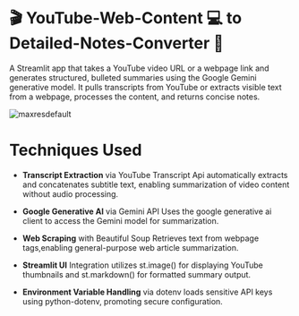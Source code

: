 # :clapper: YouTube-Web-Content :computer: to Detailed-Notes-Converter :bookmark_tabs:
A Streamlit app that takes a YouTube video URL or a webpage link and generates structured, bulleted summaries using the Google Gemini generative model. It pulls transcripts from YouTube or extracts visible text from a webpage, processes the content, and returns concise notes.

![maxresdefault](https://github.com/user-attachments/assets/3da234d5-f553-43a9-b9fc-2bbfdd4361a4)



# Techniques Used 

* __Transcript Extraction__ via YouTube Transcript Api automatically extracts and concatenates subtitle text, enabling summarization of video content without audio processing.

* __Google Generative AI__ via Gemini API Uses the google generative ai client to access the Gemini model for summarization.

* __Web Scraping__ with Beautiful Soup Retrieves text from webpage tags,enabling general-purpose web article summarization.

* __Streamlit UI__ Integration utilizes st.image() for displaying YouTube thumbnails and st.markdown() for formatted summary output.

* __Environment Variable Handling__ via dotenv loads sensitive API keys using python-dotenv, promoting secure configuration.
